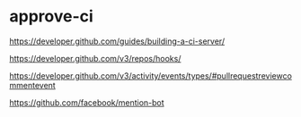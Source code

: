 # approve-ci

https://developer.github.com/guides/building-a-ci-server/

https://developer.github.com/v3/repos/hooks/

https://developer.github.com/v3/activity/events/types/#pullrequestreviewcommentevent


https://github.com/facebook/mention-bot
